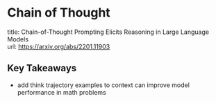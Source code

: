 # Chain of Thought
title: Chain-of-Thought Prompting Elicits Reasoning in Large Language Models  
url: https://arxiv.org/abs/2201.11903  

## Key Takeaways
- add think trajectory examples to context can improve model performance in math problems
